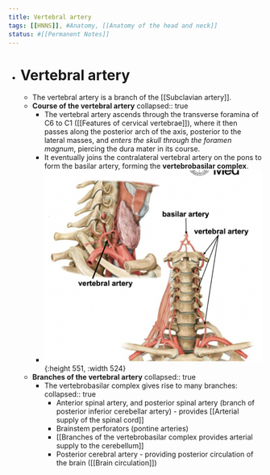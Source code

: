 ```yaml
---
title: Vertebral artery
tags: [[HNNS]], #Anatomy, [[Anatomy of the head and neck]] 
status: #[[Permanent Notes]] 
---
```


- # Vertebral artery
	- The vertebral artery is a branch of the [[Subclavian artery]].
	- **Course of the vertebral artery**
	  collapsed:: true
		- The vertebral artery ascends through the transverse foramina of C6 to C1 ([[Features of cervical vertebrae]]), where it then passes along the posterior arch of the axis, posterior to the lateral masses, and *enters the skull through the foramen magnum*, piercing the dura mater in its course.
		- It eventually joins the contralateral vertebral artery on the pons to form the basilar artery, forming the **vertebrobasilar complex**.
		- ![image.png](../assets/image_1672987160432_0.png){:height 551, :width 524}
	- **Branches of the vertebral artery**
	  collapsed:: true
		- The vertebrobasilar complex gives rise to many branches:
		  collapsed:: true
			- Anterior spinal artery, and posterior spinal artery (branch of posterior inferior cerebellar artery) - provides [[Arterial supply of the spinal cord]]
			- Brainstem perforators (pontine arteries)
			- [[Branches of the vertebrobasilar complex provides arterial supply to the cerebellum]]
			- Posterior cerebral artery - providing posterior circulation of the brain ([[Brain circulation]])